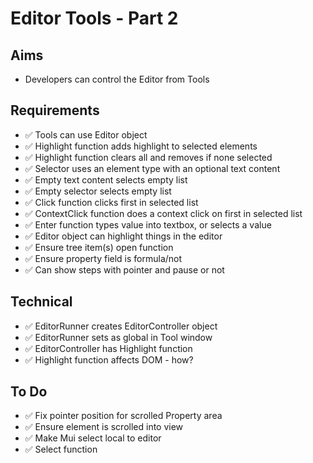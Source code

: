 Editor Tools - Part 2
=====================

Aims
----

- Developers can control the Editor from Tools

Requirements
---------------------

- ✅ Tools can use Editor object
- ✅ Highlight function adds highlight to selected elements
- ✅ Highlight function clears all and removes if none selected
- ✅ Selector uses an element type with an optional text content
- ✅ Empty text content selects empty list
- ✅ Empty selector selects empty list
- ✅ Click function clicks first in selected list
- ✅ ContextClick function does a context click on first in selected list
- ✅ Enter function types value into textbox, or selects a value
- ✅ Editor object can highlight things in the editor
- ✅ Ensure tree item(s) open function
- ✅ Ensure property field is formula/not
- ✅ Can show steps with pointer and pause or not

Technical
---------

- ✅ EditorRunner creates EditorController object
- ✅ EditorRunner sets as global in Tool window
- ✅ EditorController has Highlight function
- ✅ Highlight function affects DOM - how?

To Do
-----

- ✅ Fix pointer position for scrolled Property area
- ✅ Ensure element is scrolled into view
- ✅ Make Mui select local to editor
- ✅ Select function


